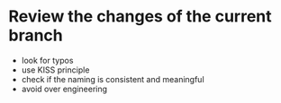 # Review the changes of the current branch

- look for typos
- use KISS principle
- check if the naming is consistent and meaningful
- avoid over engineering

